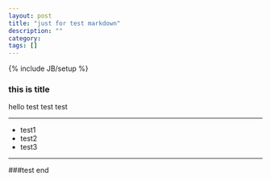```yaml
---
layout: post
title: "just for test markdown"
description: ""
category: 
tags: []
---
```

{% include JB/setup %}

### this is title
hello test test test
**********
*	test1
*	test2
*	test3
*********
###test end